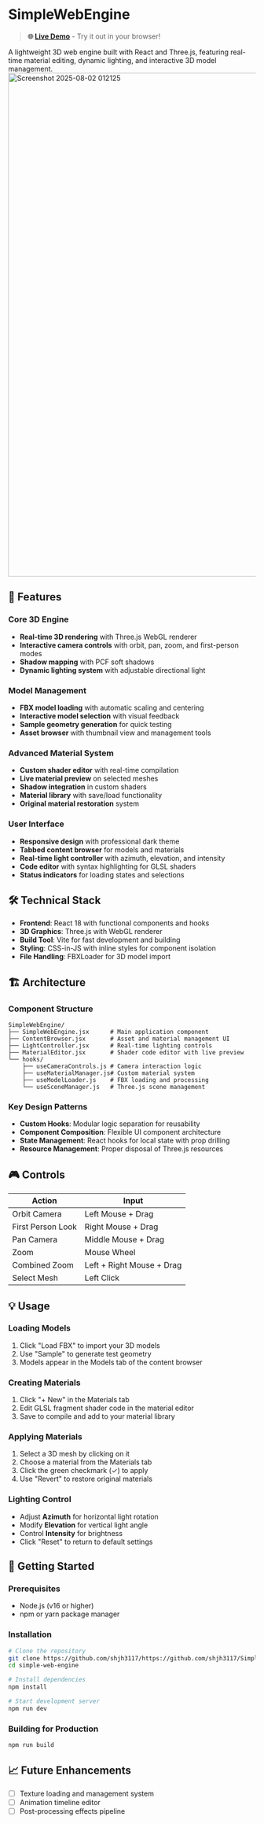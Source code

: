 # SimpleWebEngine

> **🌐 [Live Demo](https://shjh3117.github.io/SimpleWebEngine/)** - Try it out in your browser!

A lightweight 3D web engine built with React and Three.js, featuring real-time material editing, dynamic lighting, and interactive 3D model management.  
<img width="1024" height="1024" alt="Screenshot 2025-08-02 012125" src="https://github.com/user-attachments/assets/ba596dfa-2dce-4822-b1a6-9d10363df81f" />

## 🚀 Features

### Core 3D Engine
- **Real-time 3D rendering** with Three.js WebGL renderer
- **Interactive camera controls** with orbit, pan, zoom, and first-person modes
- **Shadow mapping** with PCF soft shadows
- **Dynamic lighting system** with adjustable directional light

### Model Management
- **FBX model loading** with automatic scaling and centering
- **Interactive model selection** with visual feedback
- **Sample geometry generation** for quick testing
- **Asset browser** with thumbnail view and management tools

### Advanced Material System
- **Custom shader editor** with real-time compilation
- **Live material preview** on selected meshes
- **Shadow integration** in custom shaders
- **Material library** with save/load functionality
- **Original material restoration** system

### User Interface
- **Responsive design** with professional dark theme
- **Tabbed content browser** for models and materials
- **Real-time light controller** with azimuth, elevation, and intensity
- **Code editor** with syntax highlighting for GLSL shaders
- **Status indicators** for loading states and selections

## 🛠 Technical Stack

- **Frontend**: React 18 with functional components and hooks
- **3D Graphics**: Three.js with WebGL renderer
- **Build Tool**: Vite for fast development and building
- **Styling**: CSS-in-JS with inline styles for component isolation
- **File Handling**: FBXLoader for 3D model import

## 🏗 Architecture

### Component Structure
```
SimpleWebEngine/
├── SimpleWebEngine.jsx      # Main application component
├── ContentBrowser.jsx       # Asset and material management UI
├── LightController.jsx      # Real-time lighting controls
├── MaterialEditor.jsx       # Shader code editor with live preview
└── hooks/
    ├── useCameraControls.js # Camera interaction logic
    ├── useMaterialManager.js# Custom material system
    ├── useModelLoader.js    # FBX loading and processing
    └── useSceneManager.js   # Three.js scene management
```

### Key Design Patterns
- **Custom Hooks**: Modular logic separation for reusability
- **Component Composition**: Flexible UI component architecture
- **State Management**: React hooks for local state with prop drilling
- **Resource Management**: Proper disposal of Three.js resources

## 🎮 Controls

| Action | Input |
|--------|-------|
| Orbit Camera | Left Mouse + Drag |
| First Person Look | Right Mouse + Drag |
| Pan Camera | Middle Mouse + Drag |
| Zoom | Mouse Wheel |
| Combined Zoom | Left + Right Mouse + Drag |
| Select Mesh | Left Click |

## 💡 Usage

### Loading Models
1. Click "Load FBX" to import your 3D models
2. Use "Sample" to generate test geometry
3. Models appear in the Models tab of the content browser

### Creating Materials
1. Click "+ New" in the Materials tab
2. Edit GLSL fragment shader code in the material editor
3. Save to compile and add to your material library

### Applying Materials
1. Select a 3D mesh by clicking on it
2. Choose a material from the Materials tab
3. Click the green checkmark (✓) to apply
4. Use "Revert" to restore original materials

### Lighting Control
- Adjust **Azimuth** for horizontal light rotation
- Modify **Elevation** for vertical light angle
- Control **Intensity** for brightness
- Click "Reset" to return to default settings

## 🚀 Getting Started

### Prerequisites
- Node.js (v16 or higher)
- npm or yarn package manager

### Installation
```bash
# Clone the repository
git clone https://github.com/shjh3117/https://github.com/shjh3117/SimpleWebEngine.git
cd simple-web-engine

# Install dependencies
npm install

# Start development server
npm run dev
```

### Building for Production
```bash
npm run build
```

## 📈 Future Enhancements

- [ ] Texture loading and management system
- [ ] Animation timeline editor
- [ ] Post-processing effects pipeline
